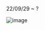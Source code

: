 22/09/29 ~ ?

![image](https://user-images.githubusercontent.com/50893303/199284715-e289a824-11c5-47ed-9331-21d52238a0fd.png)
